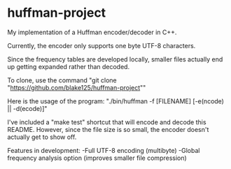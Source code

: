# huffman-project
My implementation of a Huffman encoder/decoder in C++.

Currently, the encoder only supports one byte UTF-8 characters.

Since the frequency tables are developed locally, smaller files
actually end up getting expanded rather than decoded.

To clone, use the command
    "git clone "https://github.com/blake125/huffman-project""

Here is the usage of the program:
    "./bin/huffman -f [FILENAME] [-e(ncode) || -d(ecode)]"

I've included a "make test" shortcut that will encode and decode
this README. However, since the file size is so small, the encoder
doesn't actually get to show off.

Features in development:
    -Full UTF-8 encoding (multibyte)
    -Global frequency analysis option (improves smaller file compression)
